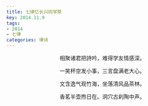 ```yaml
---
title: 七律忆长兴同学聚
key: 2014.11.9
tags: 
- 2014
- 七律
categories: 律诗
---
```


<p align="center">相聚诸君把詩吟，难得学友情感深。
</p>
<p align="center">一笑杯空发小事，三言盘满老大心。
</p>
<p align="center">文含逸气观竹海，坐落清风品茶林。
</p>
<p align="center">香茗半壶煦日在。洞穴古刹陶中声。
</p>
